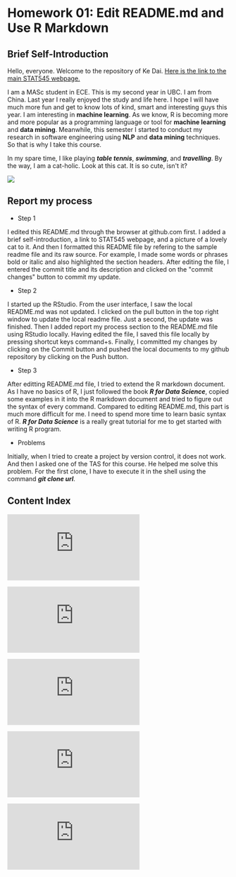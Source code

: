 # Homework 01: Edit README.md and Use R Markdown

## Brief Self-Introduction

Hello, everyone. Welcome to the repository of Ke Dai. <a href="http://stat545.com">Here is the link to the main STAT545 webpage. </a>

I am a MASc student in ECE. This is my second year in UBC. I am from China. Last year I really enjoyed the study and life here. I hope I will have much more fun and get to know lots of kind, smart and interesting guys this year. I am interesting in **machine learning**. As we know, R is becoming more and more popular as a programming language or tool for **machine learning** and **data mining**. Meanwhile, this semester I started to conduct my research in software engineering using **NLP** and **data mining** techniques. So that is why I take this course. 

In my spare time, I like playing ***table tennis***, ***swimming***, and ***travelling***. By the way, I am a cat-holic. Look at this cat. It is so cute, isn't it? 

![](https://media4.giphy.com/media/9uwnYUDw342pq/giphy.gif)

## Report my process
- Step 1

I edited this README.md through the browser at github.com first. I added a brief self-introduction, a link to STAT545 webpage, and a picture of a lovely cat to it. And then I formatted this README file by refering to the sample readme file  and its raw source. For example, I made some words or phrases bold or italic and 
also highlighted the section headers. After editing the file, I entered the commit title and its description and clicked on the "commit changes" button to commit my update.

- Step 2

I started up the RStudio. From the user interface, I saw the local README.md was not updated. I clicked on the pull button in the top right window to update the local readme file. Just a second, the update was finished. Then I added report my process section to the README.md file using RStudio locally. Having edited the file, I saved this file locally by pressing shortcut keys command+s. Finally, I committed my changes by clicking on the Commit button and pushed the local documents to my github repository by clicking on the Push button.

- Step 3

After editting README.md file, I tried to extend the R markdown document. As I have no basics of R, I just followed the book ***R for Data Science***, copied some examples in it into the R markdown document and tried to figure out the syntax of every command. Compared to editing README.md, this part is much more difficult for me. I need to spend more time to learn basic syntax of R. ***R for Data Science*** is a really great tutorial for me to get started with writing R program.

- Problems

Initially, when I tried to create a project by version control, it does not work. And then I asked one of the TAS for this course. He helped me solve this problem. For the first clone, I have to execute it in the shell using the command ***git clone url***.

## Content Index

![Homework 01](https://github.com/STAT545-UBC/dai_ke/blob/master/hw01_gapminder.md)

![Homework 02](https://github.com/STAT545-UBC/dai_ke/blob/master/hw02_explore-gapminder-and-use-dplyr.md)

![Homework 03](https://github.com/STAT545-UBC/dai_ke/blob/master/hw03_use-dplyr-to-manipulate-and-explore-data.md)

![Homework 04](https://github.com/STAT545-UBC/dai_ke/blob/master/hw04_tidy-data-and-joins.md)

![Homework 05](https://github.com/STAT545-UBC/dai_ke/blob/master/hw05_factor-and-figure-management.md)

